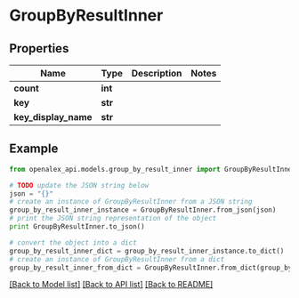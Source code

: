 # GroupByResultInner


## Properties
Name | Type | Description | Notes
------------ | ------------- | ------------- | -------------
**count** | **int** |  | 
**key** | **str** |  | 
**key_display_name** | **str** |  | 

## Example

```python
from openalex_api.models.group_by_result_inner import GroupByResultInner

# TODO update the JSON string below
json = "{}"
# create an instance of GroupByResultInner from a JSON string
group_by_result_inner_instance = GroupByResultInner.from_json(json)
# print the JSON string representation of the object
print GroupByResultInner.to_json()

# convert the object into a dict
group_by_result_inner_dict = group_by_result_inner_instance.to_dict()
# create an instance of GroupByResultInner from a dict
group_by_result_inner_from_dict = GroupByResultInner.from_dict(group_by_result_inner_dict)
```
[[Back to Model list]](../README.md#documentation-for-models) [[Back to API list]](../README.md#documentation-for-api-endpoints) [[Back to README]](../README.md)


